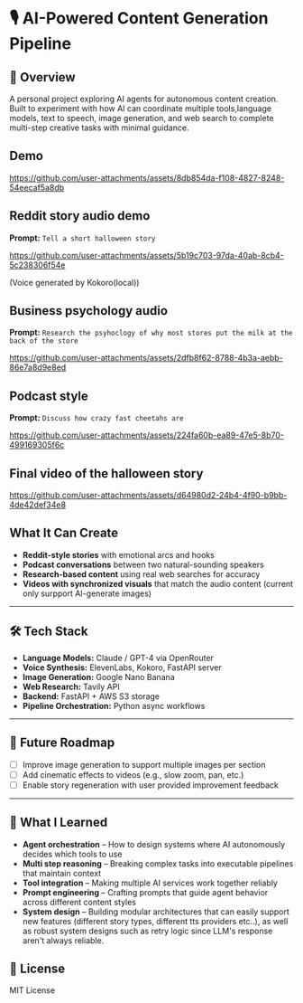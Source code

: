 # 🎙️ AI-Powered Content Generation Pipeline

## 🚀 Overview
  
A personal project exploring AI agents for autonomous content creation. Built to experiment with how AI can coordinate multiple tools,language models, text to speech, image generation, and web search to complete multi-step creative tasks with minimal guidance.

## Demo

https://github.com/user-attachments/assets/8db854da-f108-4827-8248-54eecaf5a8db


## Reddit story audio demo
**Prompt:** `Tell a short halloween story`

https://github.com/user-attachments/assets/5b19c703-97da-40ab-8cb4-5c238306f54e

(Voice generated by Kokoro(local))

## Business psychology audio
**Prompt:** `Research the psyhoclogy of why most stores put the milk at the back of the store`

https://github.com/user-attachments/assets/2dfb8f62-8788-4b3a-aebb-86e7a8d9e8ed


## Podcast style
**Prompt:** `Discuss how crazy fast cheetahs are`

https://github.com/user-attachments/assets/224fa60b-ea89-47e5-8b70-499169305f6c


## Final video of the halloween story
https://github.com/user-attachments/assets/d64980d2-24b4-4f90-b9bb-4de42def34e8



## What It Can Create

- **Reddit-style stories** with emotional arcs and hooks
- **Podcast conversations** between two natural-sounding speakers  
- **Research-based content** using real web searches for accuracy
- **Videos with synchronized visuals** that match the audio content (current only surpport AI-generate images)

---

## 🛠️ Tech Stack

- **Language Models:** Claude / GPT-4 via OpenRouter  
- **Voice Synthesis:** ElevenLabs, Kokoro, FastAPI server  
- **Image Generation:** Google Nano Banana  
- **Web Research:** Tavily API 
- **Backend:** FastAPI + AWS S3 storage  
- **Pipeline Orchestration:** Python async workflows  

---

## 🎯 Future Roadmap

- [ ] Improve image generation to support multiple images per section
- [ ] Add cinematic effects to videos (e.g., slow zoom, pan, etc.)
- [ ] Enable story regeneration with user provided improvement feedback

---

## 💭 What I Learned

- **Agent orchestration** – How to design systems where AI autonomously decides which tools to use
- **Multi step reasoning** – Breaking complex tasks into executable pipelines that maintain context
- **Tool integration** – Making multiple AI services work together reliably
- **Prompt engineering** – Crafting prompts that guide agent behavior across different content styles
- **System design** – Building modular architectures that can easily support new features (different story types, different tts providers etc..), as well as robust system designs such as retry logic since LLM's response aren't always reliable.


## 📝 License

MIT License
